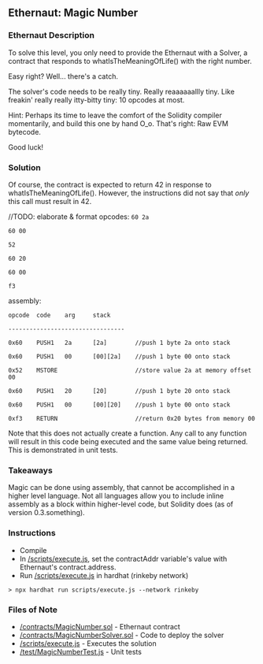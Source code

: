 ## Ethernaut: Magic Number

### Ethernaut Description
To solve this level, you only need to provide the Ethernaut with a Solver, a contract that responds to whatIsTheMeaningOfLife() with the right number.

Easy right? Well... there's a catch.

The solver's code needs to be really tiny. Really reaaaaaallly tiny. Like freakin' really really itty-bitty tiny: 10 opcodes at most.

Hint: Perhaps its time to leave the comfort of the Solidity compiler momentarily, and build this one by hand O_o. That's right: Raw EVM bytecode.

Good luck!

### Solution 
Of course, the contract is expected to return 42 in response to whatIsTheMeaningOfLife(). However, the instructions did not say that _only_ this call must result in 42. 

//TODO: elaborate & format 
opcodes: 
`60 2a `

`60 00 `

`52 `

`60 20 `

`60 00 `

`f3 `

assembly: 

`opcode  code    arg     stack`

`---------------------------------`

`0x60    PUSH1   2a      [2a]        //push 1 byte 2a onto stack`

`0x60    PUSH1   00      [00][2a]    //push 1 byte 00 onto stack `

`0x52    MSTORE                      //store value 2a at memory offset 00`

`0x60    PUSH1   20      [20]        //push 1 byte 20 onto stack`

`0x60    PUSH1   00      [00][20]    //push 1 byte 00 onto stack`

`0xf3    RETURN                      //return 0x20 bytes from memory 00    `

Note that this does not actually create a function. Any call to any function will result in this code being executed and the same value being returned. This is demonstrated in unit tests. 

### Takeaways
Magic can be done using assembly, that cannot be accomplished in a higher level language. Not all languages allow you to include inline assembly as a block within higher-level code, but Solidity does (as of version 0.3.something). 

### Instructions
- Compile 
- In [/scripts/execute.js](scripts/execute.js), set the contractAddr variable's value with Ethernaut's contract.address. 
- Run [/scripts/execute.js](scripts/execute.js) in hardhat (rinkeby network)

`> npx hardhat run scripts/execute.js --network rinkeby`

### Files of Note
- [/contracts/MagicNumber.sol](contracts/MagicNumber.sol) - Ethernaut contract 
- [/contracts/MagicNumberSolver.sol](contracts/MagicNumberSolver.sol) - Code to deploy the solver 
- [/scripts/execute.js](scripts/execute.js) - Executes the solution 
- [/test/MagicNumberTest.js](test/MagicNumberTest.js) - Unit tests 
